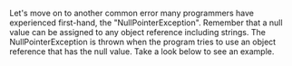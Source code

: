 Let's move on to another common error many programmers have experienced first-hand, the "NullPointerException". Remember that a null value can be assigned to any object reference including strings. The NullPointerException is thrown when the program tries to use an object reference that has the null value. Take a look below to see an example.

